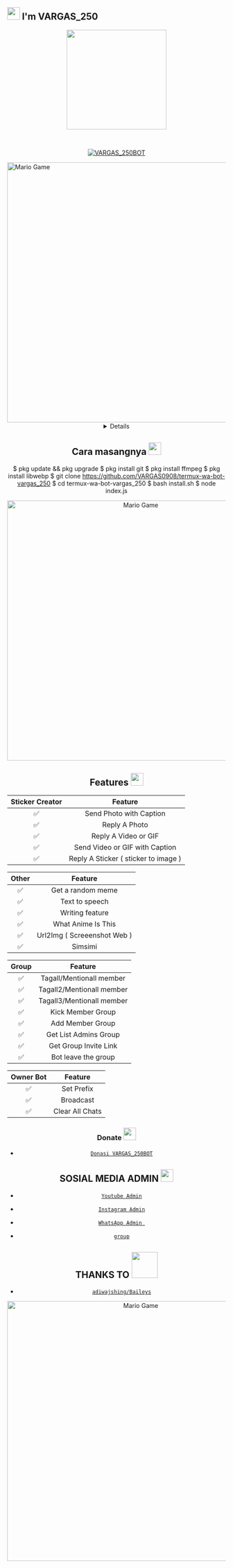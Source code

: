 ## <img src="https://github.com/TheDudeThatCode/TheDudeThatCode/blob/master/Assets/Hi.gif" width="29px"> I'm VARGAS_250
<p align="center">
<img src="https://user-images.githubusercontent.com/75782855/103780473-949b6e80-5067-11eb-826e-c7eebd439c36.jpg" width="230" height="230"/>
</p>
<br>

<p align="center">
<a href="#"><img title="VARGAS_250BOT" src="https://img.shields.io/badge/VARGAS_250-green?colorA=%23ff0000&colorB=%23017e40&style=for-the-badge"></a>
</p>

</p>
<img src="https://github.com/TheDudeThatCode/TheDudeThatCode/blob/master/Assets/Developer.gif" alt="Mario Game" width="600" />
<div align="center">
<details>
 
</details>

## Cara masangnya <img src="https://github.com/TheDudeThatCode/TheDudeThatCode/blob/master/Assets/hmm.gif" width="29px">

$ pkg update && pkg upgrade 
$ pkg install git 
$ pkg install ffmpeg
$ pkg install libwebp
$ git clone https://github.com/VARGAS0908/termux-wa-bot-vargas_250
$ cd termux-wa-bot-vargas_250
$ bash install.sh 
$ node index.js


<img src="https://github.com/TheDudeThatCode/TheDudeThatCode/blob/master/Assets/Designer.gif" alt="Mario Game" width="600" />

## Features  <img src="https://github.com/TheDudeThatCode/TheDudeThatCode/blob/master/Assets/Earth.gif" width="29px">


| Sticker Creator |                Feature           |
| :-----------: | :--------------------------------: |
|       ✅       | Send Photo with Caption          |
|       ✅       | Reply A Photo                    |
|       ✅       | Reply A Video or GIF             |
|       ✅       | Send Video or GIF with Caption   |
|       ✅       | Reply A Sticker ( sticker to image ) |

| Other  |                     Feature                     |
| :------------: | :---------------------------------------------: |
|       ✅        |   Get a random meme             |
|       ✅        |   Text to speech                |
|       ✅        |   Writing feature 				|
|       ✅        |   What Anime Is This 			|
|       ✅        |   Url2Img ( Screeenshot Web )   |
|       ✅        |   Simsimi		                |

| Group  |                     Feature               |
| :-----------: | :--------------------------------: |
|       ✅        |   Tagall/Mentionall member       |
|       ✅        |   Tagall2/Mentionall member       |
|       ✅        |   Tagall3/Mentionall member       |
|       ✅        |   Kick Member Group	             |
|       ✅        |   Add Member Group	             |
|       ✅        |   Get List Admins Group          |
|       ✅        |   Get Group Invite Link          |
|       ✅        |   Bot leave the group            |

| Owner Bot  |                     Feature           |
| :-----------: | :--------------------------------: |
|       ✅        |   Set Prefix                     |
|       ✅        |   Broadcast                      |
|       ✅        |   Clear All Chats                |

### Donate <img src="https://github.com/TheDudeThatCode/TheDudeThatCode/blob/master/Assets/coin.gif" width="29px">
* [`Donasi VARGAS_250BOT`](https://pastelink.net/2hgqg)

## SOSIAL MEDIA ADMIN <img src="https://github.com/TheDudeThatCode/TheDudeThatCode/blob/master/Assets/powerup.gif" width="29px">

* [`Youtube Admin`](https://youtube.com/channel/UCvVdgguxQxdSy8PI4GBLl1g)
* [`Instagram Admin`](https://instagram.com/VARGAS_250/)
* [`WhatsApp Admin `](https://wa.me/+6281227560249)

* [`group`](https://chat.whatsapp.com/CWSgYJnbiFWFuQyY9VXDGb)
## THANKS TO <img src="https://github.com/TheDudeThatCode/TheDudeThatCode/blob/master/Assets/Handshake.gif" width="60px">
* [`adiwajshing/Baileys`](https://github.com/adiwajshing/Baileys)

<img src="https://github.com/TheDudeThatCode/TheDudeThatCode/blob/master/Assets/Mario_Gameplay.gif" alt="Mario Game" width="600" />




